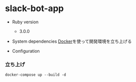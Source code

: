 # slack-bot-app
- Ruby version
  - 3.0.0

- System dependencies
  [Docker](https://docs.docker.com/docker-for-mac/install/)を使って開発環境を立ち上げる

- Configuration

### 立ち上げ

```
docker-compose up --build -d
```
